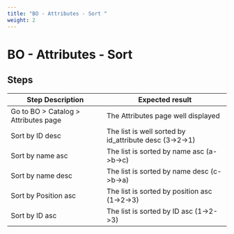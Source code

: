 ```yaml
---
title: "BO - Attributes - Sort "
weight: 2
---
```


# BO - Attributes - Sort 
## Steps
| Step Description | Expected result |
| ----- | ----- |
| Go to BO > Catalog > Attributes page | The Attributes page well displayed |
| Sort by ID desc | The list is well sorted by id_attribute desc (3->2->1) |
| Sort by name asc | The list is sorted by name asc (a->b->c) |
| Sort by name desc | The list is sorted by name desc (c->b->a) |
| Sort by Position asc | The list is sorted by position asc (1->2->3) |
| Sort by ID asc | The list is sorted by ID asc (1->2->3) |
